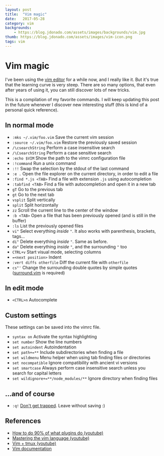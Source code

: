 ```yaml
---
layout: post
title:  "Vim magic"
date:   2017-05-28
category: vim
backgrounds:
    - https://blog.jdonado.com/assets/images/backgrounds/vim.jpg
thumb: https://blog.jdonado.com/assets/images/vim-icon.png
tags: vim
---
```


# Vim magic

I've been using the [vim editor](http://www.vim.org) for a while now, and I really like it. But it's true that the learning curve is very steep. There are so many options, that even after years of using it, you can still discover lots of new tricks.

This is a compilation of my favorite commands. I will keep updating this post in the future whenever I discover new interesting stuff (this is kind of a personal quick reference).

## In normal mode

- `:mks ~/.vim/foo.vim` Save the current vim session
- `:source ~/.vim/foo.vim` Restore the previously saved session
- `/\csearchString` Perform a case insensitive search
- `/\CsearchString` Perform a case sensitive search
- `:echo $VIM` Show the path to the vimrc configuration file
- `:!command` Run a unix command
- `:!!` Swap the selection by the stdout of the last command
- `:e .` Open the file explorer on the current directory, in order to edit a file
- `:find *.js <TAB>` Find a file with extension `.js` using autocompletion
- `:tabfind <TAB>` Find a file with autocompletion and open it in a new tab
- `gT` Go to the previous tab
- `gt` Go to the next tab
- `vsplit` Split vertically
- `split` Split horizontally
- `zz` Scroll the current line to the center of the window
- `:b <TAB>` Open a file that has been previously opened (and is still in the buffer)
- `:ls` List the previously opened files
- `vi"` Select everything *inside* `"`. It also works with parenthesis, brackets, tags...
- `di"` Delete everything *inside* `"`. Same as before.
- `da"` Delete everything *inside* `"`, and the surrounding `"` too
- `CTRL+v` Start visual mode, selecting columns
- `=<next position>` Indent
- `:vert diffs otherfile` Diff the current file with `otherfile`
- `cs"'` Change the surrounding double quotes by simple quotes ([surround.vim](http://www.vim.org/scripts/script.php?script_id=1697) is required)

## In edit mode

- `<CTRL>n` Autocomplete

## Custom settings

These settings can be saved into the vimrc file.

- `syntax on` Activate the syntax highlighting
- `set number` Show the line numbers
- `set autoindent` Autoindentation
- `set path+=**` Include subdirectories when finding a file
- `set wildmenu` Menu helper when using tab finding files or directories
- `set nocompatible` Ignore compatibility with ancient vi versions
- `set smartcase` Always perform case insensitive search unless you search for capital letters
- `set wildignore+=**/node_modules/**` Ignore directory when finding files

## ...and of course

- `:q!` [Don't get trapped](https://stackoverflow.blog/2017/05/23/stack-overflow-helping-one-million-developers-exit-vim/). Leave without saving :)

## References

- [How to do 90% of what plugins do (youtube)](https://www.youtube.com/watch?v=XA2WjJbmmoM)
- [Mastering the vim language (youtube)](https://www.youtube.com/watch?v=wlR5gYd6um0)
- [Vim + tmux (youtube)](https://www.youtube.com/watch?v=5r6yzFEXajQ&t=310s)
- [Vim documentation](http://www.vim.org/docs.php)
